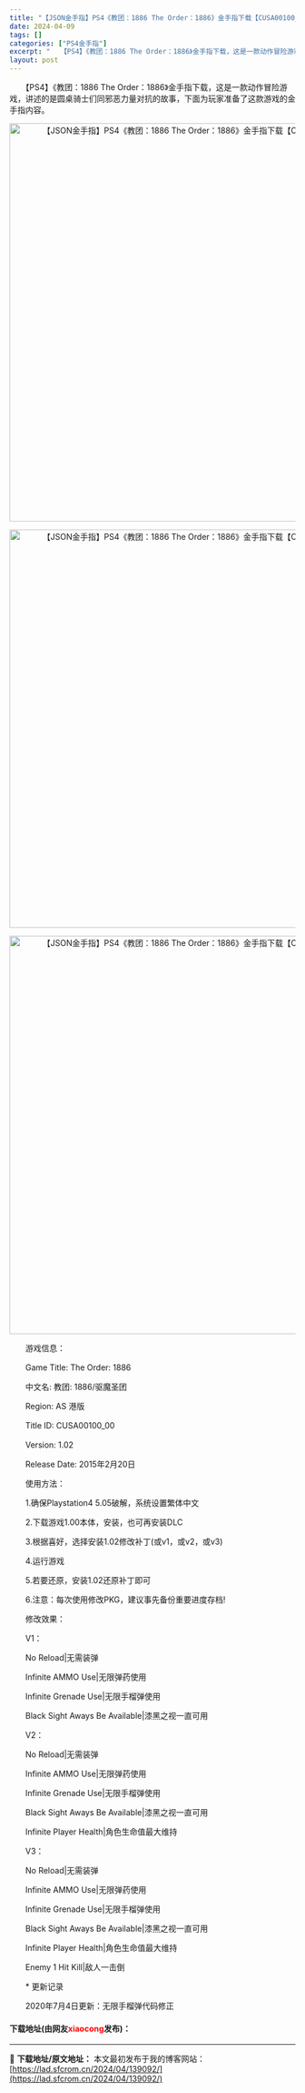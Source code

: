 ```yaml
---
title: "【JSON金手指】PS4《教团：1886 The Order：1886》金手指下载【CUSA00100_00/ 01.02】"
date: 2024-04-09
tags: []
categories: ["PS4金手指"]
excerpt: "　　【PS4】《教团：1886 The Order：1886》金手指下载，这是一款动作冒险游戏，讲述的是圆桌骑士们同邪恶力量对抗的故事，下面为玩家准备了这款游戏的金手指内容。 　　游戏信息： 　　Game Title: The Order: 1886 　　中文名: 教团: 1886/驱魔圣团 　　R&hellip;"
layout: post
---
```


 <p>　　【PS4】《教团：1886 The Order：1886》金手指下载，这是一款动作冒险游戏，讲述的是圆桌骑士们同邪恶力量对抗的故事，下面为玩家准备了这款游戏的金手指内容。</p> <div> <p align="center"><img align="" border="0" src="https://lad.sfcrom.cn/wp-content/uploads/2024/04/20240409_6614ec77bfa04.webp" width="700" alt="【JSON金手指】PS4《教团：1886 The Order：1886》金手指下载【CUSA00100_00/ 01.02】" /></p> <p align="center"><img align="" border="0" src="https://lad.sfcrom.cn/wp-content/uploads/2024/04/20240409_6614ec784b44e.webp" width="700" alt="【JSON金手指】PS4《教团：1886 The Order：1886》金手指下载【CUSA00100_00/ 01.02】" /></p> <p align="center"><img align="" border="0" src="https://lad.sfcrom.cn/wp-content/uploads/2024/04/20240409_6614ec78a322f.webp" width="700" alt="【JSON金手指】PS4《教团：1886 The Order：1886》金手指下载【CUSA00100_00/ 01.02】" /></p></div> <p>　　游戏信息：</p> <p>　　Game Title: The Order: 1886</p> <p>　　中文名: 教团: 1886/驱魔圣团</p> <p>　　Region: AS 港版</p> <p>　　Title ID: CUSA00100_00</p> <p>　　Version: 1.02</p> <p>　　Release Date: 2015年2月20日</p> <p>　　使用方法：</p> <p>　　1.确保Playstation4 5.05破解，系统设置繁体中文</p> <p>　　2.下载游戏1.00本体，安装，也可再安装DLC</p> <p>　　3.根据喜好，选择安装1.02修改补丁(或v1，或v2，或v3)</p> <p>　　4.运行游戏</p> <p>　　5.若要还原，安装1.02还原补丁即可</p> <p>　　6.注意：每次使用修改PKG，建议事先备份重要进度存档!</p> <p>　　修改效果：</p> <p>　　V1：</p> <p>　　No Reload|无需装弹</p> <p>　　Infinite AMMO Use|无限弹药使用</p> <p>　　Infinite Grenade Use|无限手榴弹使用</p> <p>　　Black Sight Aways Be Available|漆黑之视一直可用</p> <p>　　V2：</p> <p>　　No Reload|无需装弹</p> <p>　　Infinite AMMO Use|无限弹药使用</p> <p>　　Infinite Grenade Use|无限手榴弹使用</p> <p>　　Black Sight Aways Be Available|漆黑之视一直可用</p> <p>　　Infinite Player Health|角色生命值最大维持</p> <p>　　V3：</p> <p>　　No Reload|无需装弹</p> <p>　　Infinite AMMO Use|无限弹药使用</p> <p>　　Infinite Grenade Use|无限手榴弹使用</p> <p>　　Black Sight Aways Be Available|漆黑之视一直可用</p> <p>　　Infinite Player Health|角色生命值最大维持</p> <p>　　Enemy 1 Hit Kill|敌人一击倒</p> <p>　　* 更新记录</p> <p>　　2020年7月4日更新：无限手榴弹代码修正</p> <p><h4>下载地址(由网友<font color="red">xiaocong</font>发布)：</h4></p> 

---
📖 **下载地址/原文地址：** 本文最初发布于我的博客网站：[https://lad.sfcrom.cn/2024/04/139092/](https://lad.sfcrom.cn/2024/04/139092/)

